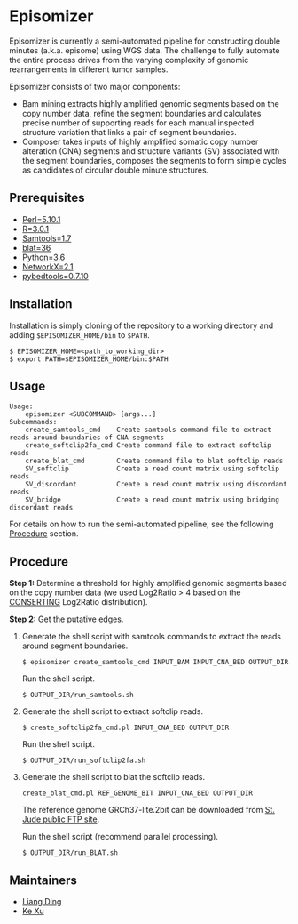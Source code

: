 # Episomizer
Episomizer is currently a semi-automated pipeline for constructing double minutes (a.k.a. episome) 
using WGS data. The challenge to fully automate the entire process drives from the varying 
complexity of genomic rearrangements in different tumor samples.

Episomizer consists of two major components:
* Bam mining extracts highly amplified genomic segments based on the copy number data, refine the 
segment boundaries and calculates precise number of supporting reads for each manual inspected 
structure variation that links a pair of segment boundaries.
* Composer takes inputs of highly amplified somatic copy number alteration (CNA) segments and
structure variants (SV) associated with the segment boundaries, composes the segments to form simple
cycles as candidates of circular double minute structures.

## Prerequisites
* [Perl=5.10.1](https://www.perl.org/)
* [R=3.0.1](https://www.r-project.org/)
* [Samtools=1.7](http://samtools.sourceforge.net/)
* [blat=36](https://genome.ucsc.edu/FAQ/FAQblat)
* [Python=3.6](https://www.python.org/downloads/release/python-360/)
* [NetworkX=2.1](https://networkx.github.io/)
* [pybedtools=0.7.10](https://daler.github.io/pybedtools/#getting-started)

## Installation
Installation is simply cloning of the repository to a working directory and 
adding `$EPISOMIZER_HOME/bin` to `$PATH`.
```
$ EPISOMIZER_HOME=<path_to_working_dir>
$ export PATH=$EPISOMIZER_HOME/bin:$PATH
```

## Usage
```
Usage:
    episomizer <SUBCOMMAND> [args...]
Subcommands:
    create_samtools_cmd    Create samtools command file to extract reads around boundaries of CNA segments
    create_softclip2fa_cmd Create command file to extract softclip reads
    create_blat_cmd        Create command file to blat softclip reads
    SV_softclip            Create a read count matrix using softclip reads
    SV_discordant          Create a read count matrix using discordant reads
    SV_bridge              Create a read count matrix using bridging discordant reads
```
For details on how to run the semi-automated pipeline, see the following [Procedure](#Procedure) section.

## Procedure
**Step 1:** Determine a threshold for highly amplified genomic segments based on the copy number data 
(we used Log2Ratio > 4 based on the [CONSERTING](https://www.nature.com/articles/nmeth.3394) Log2Ratio 
distribution).

**Step 2:** Get the putative edges.
1. Generate the shell script with samtools commands to extract the reads around segment boundaries.
    ```
    $ episomizer create_samtools_cmd INPUT_BAM INPUT_CNA_BED OUTPUT_DIR
    ```
    Run the shell script.
    ```
    $ OUTPUT_DIR/run_samtools.sh 
    ```

2. Generate the shell script to extract softclip reads.
    ```
    $ create_softclip2fa_cmd.pl INPUT_CNA_BED OUTPUT_DIR
    ```
    Run the shell script.
    ```
    $ OUTPUT_DIR/run_softclip2fa.sh
    ```
    
3. Generate the shell script to blat the softclip reads.
    ```
    create_blat_cmd.pl REF_GENOME_BIT INPUT_CNA_BED OUTPUT_DIR
    ```
    The reference genome GRCh37-lite.2bit can be downloaded from 
    [St. Jude public FTP site](http://ftp.stjude.org/pub/software/cis-x/GRCh37-lite.2bit).
    
    Run the shell script (recommend parallel processing).
    ```
    $ OUTPUT_DIR/run_BLAT.sh
    ```
    


## Maintainers
* [Liang Ding](https://github.com/adamdingliang)
* [Ke Xu](https://github.com/FromSoSimple)